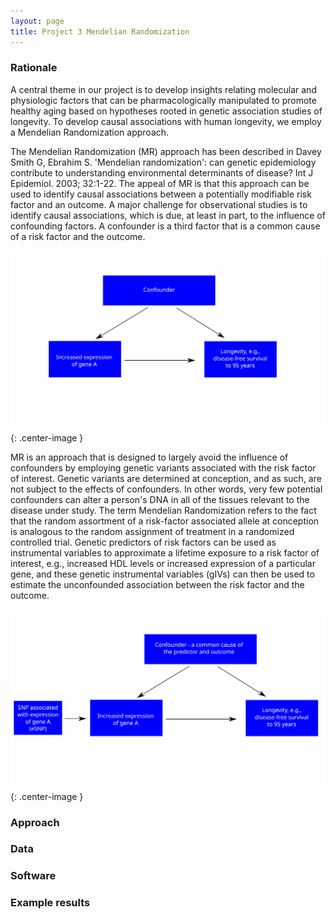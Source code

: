 ```yaml
---
layout: page
title: Project 3 Mendelian Randomization
---
```



### Rationale

A central theme in our project is to develop insights relating molecular and physiologic factors that can be pharmacologically manipulated to promote healthy aging based on hypotheses rooted in genetic association studies of longevity. To develop causal associations with human longevity, we employ a Mendelian Randomization approach.

The Mendelian Randomization (MR) approach has been described in Davey Smith G, Ebrahim S. 'Mendelian randomization': can genetic epidemiology contribute to understanding environmental determinants of disease? Int J Epidemiol. 2003; 32:1-22. The appeal of MR is that this approach can be used to identify causal associations between a potentially modifiable risk factor and an outcome. A major challenge for observational studies is to identify causal associations, which is due, at least in part, to the influence of confounding factors. A confounder is a third factor that is a common cause of a risk factor and the outcome.

![confounded](public/images/confounded.svg){: .center-image }

MR is an approach that is designed to largely avoid the influence of confounders by employing genetic variants associated with the risk factor of interest. Genetic variants are determined at conception, and as such, are not subject to the effects of confounders. In other words, very few potential confounders can alter a person's DNA in all of the tissues relevant to the disease under study. The term Mendelian Randomization refers to the fact that the random assortment of a risk-factor associated allele at conception is analogous to the random assignment of treatment in a randomized controlled trial. Genetic predictors of risk factors can be used as instrumental variables to approximate a lifetime exposure to a risk factor of interest, e.g., increased HDL levels or increased expression of a particular gene, and these genetic instrumental variables (gIVs) can then be used to estimate the unconfounded association between the risk factor and the outcome. 

![MR](public/images/MR.svg){: .center-image }


### Approach

### Data

### Software

### Example results



